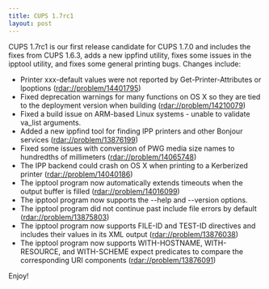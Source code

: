 ```yaml
---
title: CUPS 1.7rc1
layout: post
---
```


CUPS 1.7rc1 is our first release candidate for CUPS 1.7.0 and includes the fixes from CUPS 1.6.3, adds a new ippfind utility, fixes some issues in the ipptool utility, and fixes some general printing bugs. Changes include:
- Printer xxx-default values were not reported by Get-Printer-Attributes or lpoptions (<rdar://problem/14401795>)
- Fixed deprecation warnings for many functions on OS X so they are tied to the deployment version when building (<rdar://problem/14210079>)
- Fixed a build issue on ARM-based Linux systems - unable to validate va_list arguments.
- Added a new ippfind tool for finding IPP printers and other Bonjour services (<rdar://problem/13876199>)
- Fixed some issues with conversion of PWG media size names to hundredths of millimeters (<rdar://problem/14065748>)
- The IPP backend could crash on OS X when printing to a Kerberized printer (<rdar://problem/14040186>)
- The ipptool program now automatically extends timeouts when the output buffer is filled (<rdar://problem/14016099>)
- The ipptool program now supports the --help and --version options.
- The ipptool program did not continue past include file errors by default (<rdar://problem/13875803>)
- The ipptool program now supports FILE-ID and TEST-ID directives and includes their values in its XML output (<rdar://problem/13876038>)
- The ipptool program now supports WITH-HOSTNAME, WITH-RESOURCE, and WITH-SCHEME expect predicates to compare the corresponding URI components (<rdar://problem/13876091>)

Enjoy!
